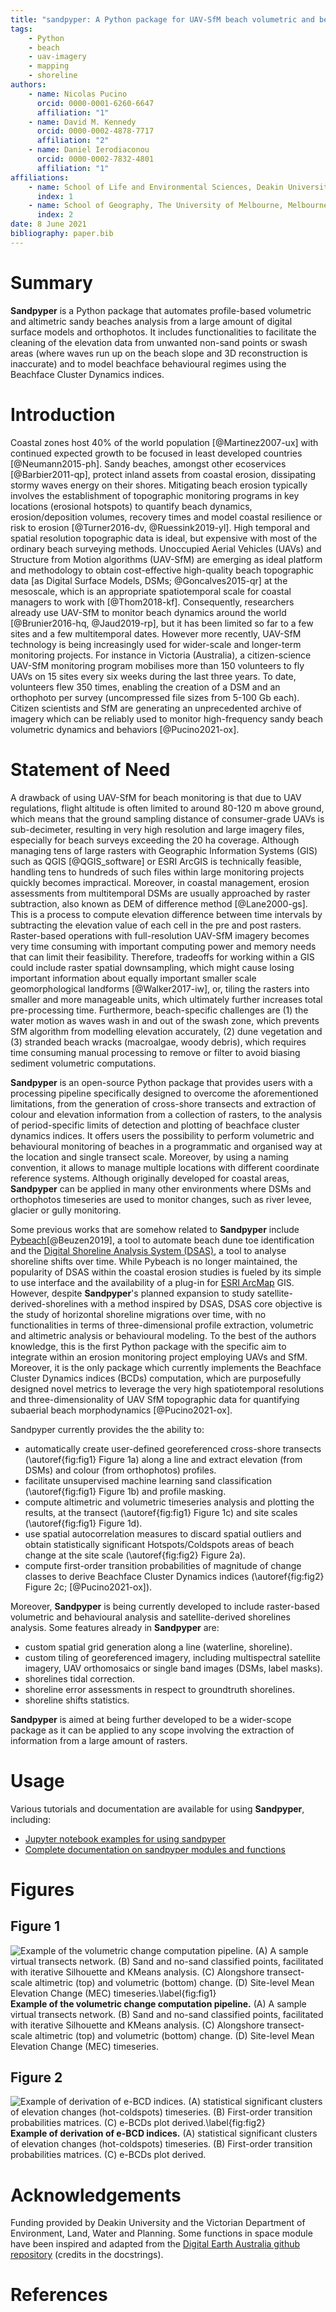 ```yaml
---
title: "sandpyper: A Python package for UAV-SfM beach volumetric and behavioural analysis"
tags:
    - Python
    - beach
    - uav-imagery
    - mapping
    - shoreline
authors:
    - name: Nicolas Pucino
      orcid: 0000-0001-6260-6647
      affiliation: "1"
    - name: David M. Kennedy
      orcid: 0000-0002-4878-7717
      affiliation: "2"
    - name: Daniel Ierodiaconou
      orcid: 0000-0002-7832-4801
      affiliation: "1"
affiliations:
    - name: School of Life and Environmental Sciences, Deakin University, Warrnambool, 3280, Australia
      index: 1
    - name: School of Geography, The University of Melbourne, Melbourne, 3010, Australia
      index: 2
date: 8 June 2021
bibliography: paper.bib
---
```


# Summary

**Sandpyper** is a Python package that automates profile-based volumetric and altimetric sandy beaches analysis from a large amount of digital surface models and orthophotos.  It includes functionalities to facilitate the cleaning of the elevation data from unwanted non-sand points or swash areas (where waves run up on the beach slope and 3D reconstruction is inaccurate) and to model beachface behavioural regimes using the Beachface Cluster Dynamics indices.

# Introduction

Coastal zones host 40% of the world population [@Martinez2007-ux]  with continued expected growth to be focused in least developed countries [@Neumann2015-ph]. Sandy beaches, amongst other ecoservices [@Barbier2011-qp], protect inland assets from coastal erosion, dissipating stormy waves energy on their shores. Mitigating beach erosion typically involves the establishment of topographic monitoring programs in key locations (erosional hotspots) to quantify beach dynamics, erosion/deposition volumes, recovery times and model coastal resilience or risk to erosion [@Turner2016-dv, @Ruessink2019-yl]. High temporal and spatial resolution topographic data is ideal, but expensive with most of the ordinary beach surveying methods.
Unoccupied Aerial Vehicles (UAVs) and Structure from Motion algorithms (UAV-SfM) are emerging as ideal platform and methodology to obtain cost-effective high-quality beach topographic data [as Digital Surface Models, DSMs; @Goncalves2015-qr] at the mesoscale, which is an appropriate spatiotemporal scale for coastal managers to work with [@Thom2018-kf]. Consequently, researchers already use UAV-SfM to monitor beach dynamics around the world [@Brunier2016-hq, @Jaud2019-rp], but it has been limited so far to a few sites and a few multitemporal dates. However more recently, UAV-SfM technology is being increasingly used for wider-scale and longer-term monitoring projects.
For instance in Victoria (Australia), a citizen-science UAV-SfM monitoring program mobilises more than 150 volunteers to fly UAVs on 15 sites every six weeks during the last three years. To date, volunteers flew 350 times, enabling the creation of a DSM and an orthophoto per survey (uncompressed file sizes from 5-100 Gb each). Citizen scientists and SfM are generating an unprecedented archive of imagery which can be reliably used to monitor high-frequency sandy beach volumetric dynamics and behaviors [@Pucino2021-ox].

# Statement of Need

A drawback of using UAV-SfM for beach monitoring is that due to UAV regulations, flight altitude is often limited to around 80-120 m above ground, which means that the ground sampling distance of consumer-grade UAVs is sub-decimeter, resulting in very high resolution and large imagery files, especially for beach surveys exceeding the 20 ha coverage. Although managing tens of large rasters with Geographic Information Systems (GIS) such as QGIS [@QGIS_software] or ESRI ArcGIS is technically feasible, handling tens to hundreds of such files within large monitoring projects quickly becomes impractical.
Moreover, in coastal management, erosion assessments from multitemporal DSMs are usually approached by raster subtraction, also known as DEM of difference method [@Lane2000-gs]. This is a process to compute elevation difference between time intervals by subtracting the elevation value of each cell in the pre and post rasters. Raster-based operations with full-resolution UAV-SfM imagery becomes very time consuming with important computing power and memory needs that can limit their feasibility.
Therefore, tradeoffs for working within a GIS could include raster spatial downsampling, which might cause losing important information about equally important smaller scale geomorphological landforms [@Walker2017-iw], or, tiling the rasters into smaller and more manageable units, which ultimately further increases total pre-processing time.
Furthermore, beach-specific challenges are (1) the water motion as waves wash in and out of the swash zone, which prevents SfM algorithm from modelling elevation accurately, (2) dune vegetation and (3) stranded beach wracks (macroalgae, woody debris), which requires time consuming manual processing to remove or filter to avoid biasing sediment volumetric computations.

**Sandpyper** is an open-source Python package that provides users with a processing pipeline specifically designed to overcome the aforementioned limitations, from the generation of cross-shore transects and extraction of colour and elevation information from a collection of rasters, to the analysis of period-specific limits of detection and plotting of beachface cluster dynamics indices. It offers users the possibility to perform volumetric and behavioural monitoring of beaches in a programmatic and organised way at the location and single transect scale. Moreover, by using a naming convention, it allows to manage multiple locations with different coordinate reference systems. Although originally developed for coastal areas, **Sandpyper** can be applied in many other environments where DSMs and orthophotos timeseries are used to monitor changes, such as river levee, glacier or gully monitoring.

Some previous works that are somehow related to **Sandpyper** include [Pybeach](https://github.com/TomasBeuzen/pybeach)[@Beuzen2019], a tool to automate beach dune toe identification and the [Digital Shoreline Analysis System (DSAS)](https://www.usgs.gov/centers/whcmsc/science/digital-shoreline-analysis-system-dsas?qt-science_center_objects=0#qt-science_center_objects), a tool to analyse shoreline shifts over time. While Pybeach is no longer maintained, the popularity of DSAS within the coastal erosion studies is fueled by its simple to use interface and the availability of a plug-in for [ESRI ArcMap](https://www.esri.com/en-us/arcgis/about-arcgis/overview) GIS. However, despite **Sandpyper**'s planned expansion to study satellite-derived-shorelines with a method inspired by DSAS, DSAS core objective is the study of horizontal shoreline migrations over time, with no functionalities in terms of three-dimensional profile extraction, volumetric and altimetric analysis or behavioural modeling.
To the best of the authors knowledge, this is the first Python package with the specific aim to integrate within an erosion monitoring project employing UAVs and SfM. Moreover, it is the only package which currently implements the Beachface Cluster Dynamics indices (BCDs) computation, which are purposefully designed novel metrics to leverage the very high spatiotemporal resolutions and three-dimensionality of UAV SfM topographic data for quantifying subaerial beach morphodynamics [@Pucino2021-ox].

Sandpyper currently provides the the ability to:

* automatically create user-defined georeferenced cross-shore transects (\autoref{fig:fig1} Figure 1a) along a line and extract elevation (from DSMs) and colour (from orthophotos) profiles.
* facilitate unsupervised machine learning sand classification (\autoref{fig:fig1} Figure 1b) and profile masking.
* compute altimetric and volumetric timeseries analysis and plotting the results, at the transect (\autoref{fig:fig1} Figure 1c) and site scales (\autoref{fig:fig1} Figure 1d).
* use spatial autocorrelation measures to discard spatial outliers and obtain statistically significant Hotspots/Coldspots areas of beach change at the site scale (\autoref{fig:fig2} Figure 2a).
* compute first-order transition probabilities of magnitude of change classes to derive Beachface Cluster Dynamics indices (\autoref{fig:fig2} Figure 2c; [@Pucino2021-ox]).

Moreover, **Sandpyper** is being currently developed to include raster-based volumetric and behavioural analysis and satellite-derived shorelines analysis. Some features already in **Sandpyper** are:

* custom spatial grid generation along a line (waterline, shoreline).
* custom tiling of georeferenced imagery, including multispectral satellite imagery, UAV orthomosaics or single band images (DSMs, label masks).
* shorelines tidal correction.
* shoreline error assessments in respect to groundtruth shorelines.
* shoreline shifts statistics.

**Sandpyper** is aimed at being further developed to be a wider-scope package as it can be applied to any scope involving the extraction of information from a large amount of rasters.

# Usage

Various tutorials and documentation are available for using **Sandpyper**, including:

-   [Jupyter notebook examples for using sandpyper](https://github.com/npucino/sandpyper/tree/master/examples)
-   [Complete documentation on sandpyper modules and functions](https://npucino.github.io/sandpyper/)

# Figures

## Figure 1
![**Example of the volumetric change computation pipeline.** (A) A sample virtual transects network. (B) Sand and no-sand classified points, facilitated with iterative Silhouette and KMeans analysis. (C) Alongshore transect-scale altimetric (top) and volumetric (bottom) change. (D) Site-level Mean Elevation Change (MEC) timeseries.\label{fig:fig1}](joss_fig1.png)
**Example of the volumetric change computation pipeline.** (A) A sample virtual transects network. (B) Sand and no-sand classified points, facilitated with iterative Silhouette and KMeans analysis. (C) Alongshore transect-scale altimetric (top) and volumetric (bottom) change. (D) Site-level Mean Elevation Change (MEC) timeseries.

## Figure 2
![**Example of derivation of e-BCD indices.** (A) statistical significant clusters of elevation changes (hot-coldspots) timeseries. (B) First-order transition probabilities matrices. (C) e-BCDs plot derived.\label{fig:fig2}](joss_fig2.png)
**Example of derivation of e-BCD indices.** (A) statistical significant clusters of elevation changes (hot-coldspots) timeseries. (B) First-order transition probabilities matrices. (C) e-BCDs plot derived.

# Acknowledgements

Funding provided by Deakin University and the Victorian Department of Environment, Land, Water and Planning.
Some functions in space module have been inspired and adapted from the [Digital Earth Australia github repository](https://github.com/GeoscienceAustralia/dea-notebooks) (credits in the docstrings).

# References

